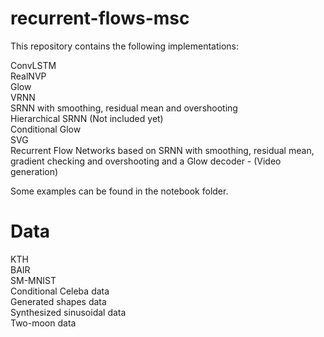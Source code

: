 # recurrent-flows-msc

This repository contains the following implementations:

ConvLSTM <br>
RealNVP <br>
Glow <br>
VRNN <br>
SRNN with smoothing, residual mean and overshooting <br>
Hierarchical SRNN (Not included yet) <br>
Conditional Glow <br>
SVG <br>
Recurrent Flow Networks based on SRNN with smoothing, residual mean, gradient checking and overshooting and a Glow decoder - (Video generation) <br>

Some examples can be found in the notebook folder.

# Data
KTH<br>
BAIR <br>
SM-MNIST<br>
Conditional Celeba data<br>
Generated shapes data <br>
Synthesized sinusoidal data <br>
Two-moon data <br>
